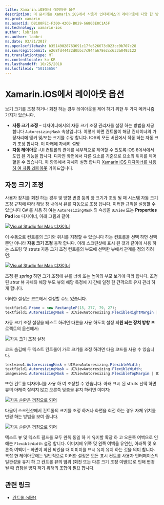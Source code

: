```yaml
---
title: Xamarin.iOS에서 레이아웃 옵션
description: 이 문서에는 Xamarin.iOS에서 사용자 인터페이스의 레이아웃에 다양 한 방법을 설명 합니다. 자동 크기 조정 및 자동 레이아웃에 설명 합니다.
ms.prod: xamarin
ms.assetid: D8180FEC-F300-42C0-B029-66803E0C1A5F
ms.technology: xamarin-ios
author: lobrien
ms.author: laobri
ms.date: 03/21/2017
ms.openlocfilehash: b35149028763691c17fe526673d023cc9b707c28
ms.sourcegitcommit: e268fd44422d0bbc7c944a678e2cc633a0493122
ms.translationtype: MT
ms.contentlocale: ko-KR
ms.lasthandoff: 10/25/2018
ms.locfileid: "50116656"
---
```

# <a name="layout-options-in-xamarinios"></a>Xamarin.iOS에서 레이아웃 옵션

보기 크기를 조정 하거나 회전 하는 경우 레이아웃을 제어 하기 위한 두 가지 메커니즘 가지가 있습니다.

-  **자동 크기 조정** – 디자이너에서의 자동 크기 조정 관리자를 설정 하는 방법을 제공 합니다 `AutoresizingMask` 속성입니다. 이렇게 하면 컨트롤이 해당 컨테이너의 가장자리에 앵커 및/또는 크기를 수정 합니다. IOS의 모든 버전에서 작동 하는 자동 크기 조정 합니다. 이 아래에 자세히 설명
-  **자동 레이아웃** -UI 컨트롤의 관계를 세부적으로 제어할 수 있도록 iOS 6에서에서 도입 된 기능을 합니다. 디자인 화면에서 다른 요소를 기준으로 요소의 위치를 제어할을 수 있습니다. 이 항목에서 자세히 설명 합니다 [Xamarin iOS 디자이너를 사용 하 여 자동 레이아웃](~/ios/user-interface/designer/designer-auto-layout.md) 가이드입니다.

## <a name="autosizing"></a>자동 크기 조정

사용자 장치를 회전 하는 경우 및 방향 변경 등의 창 크기가 조정 될 때 시스템 자동 크기 조정 규칙에 따라 해당 창 내에서 뷰를 자동으로 조정 됩니다. 이러한 규칙을 설정할 수 있습니다 C# 를 사용 하 여는 `AutoresizingMask` 의 속성을 `UIView` 또는 **Properties Pad** ios 디자이너, 아래 그림과 같이:

 [![](layout-options-images/image41.png "Visual Studio for Mac 디자이너")](layout-options-images/image41.png#lightbox)

이 수동으로 컨트롤의 크기와 위치를 지정할 수 있습니다 하는 컨트롤을 선택 하면 선택 뿐만 아니라 **자동 크기 조정** 동작 합니다. 아래 스크린샷에 표시 된 것과 같이에 사용 하는 스프링 및 struts 자동 크기 조정 컨트롤의 부모에 선택한 뷰에서 관계를 정의 하려면:

 [![](layout-options-images/image42.png "Visual Studio for Mac 디자이너")](layout-options-images/image42.png#lightbox)

조정 된 *spring* 하면 크기 조정에 뷰를 너비 또는 높이의 부모 보기에 따라 합니다. 조정 된 *strut* 뷰 자체와 해당 부모 뷰의 해당 특정에 지 간에 일정 한 간격으로 유지 관리 하 게 합니다.

이러한 설정은 코드에서 설정할 수도 있습니다.

```csharp
textfield1.Frame = new RectangleF(15, 277, 79, 27);
textfield1.AutoresizingMask = UIViewAutoresizing.FlexibleRightMargin | UIViewAutoresizing.FlexibleBottomMargin;
```


자동 크기 조정 설정을 테스트 하려면 다른을 사용 하도록 설정 **지원 되는 장치 방향** 프로젝트의 옵션에서:

 [![](layout-options-images/image43a.png "자동 크기 조정 설정")](layout-options-images/image43a.png#lightbox)

코드 숨김에 두 텍스트 컨트롤이 가로 크기를 조정 하려면 다음 코드를 사용 수 있습니다.

```csharp
textview1.AutoresizingMask = UIViewAutoresizing.FlexibleWidth;
textfield1.AutoresizingMask = UIViewAutoresizing.FlexibleWidth;
imageview1.AutoresizingMask = UIViewAutoresizing.FlexibleTopMargin | UIViewAutoresizing.FlexibleLeftMargin;
```


또한 컨트롤 디자이너를 사용 하 여 조정할 수 있습니다. 아래 표시 된 struts 선택 하면 뷰의 아래쪽 잘리지 않고 오른쪽 맞춤을 유지 하려면 이미지:

 [![](layout-options-images/autoresize.png "자동 순환은 꺼짐으로 되어")](layout-options-images/autoresize.png#lightbox)

다음이 스크린샷에서 컨트롤의 크기를 조정 하거나 화면을 회전 하는 경우 자체 위치를 변경 하는 방법을 보여 줍니다.

 [![](layout-options-images/image44a.png "자동 순환은 꺼짐으로 되어")](layout-options-images/image44a.png#lightbox)

텍스트 뷰 및 텍스트 필드를 모두 왼쪽 동일 하 게 유지할 확장 하 고 오른쪽 여백으로 인해는 `FlexibleWidth` 설정 합니다. 이미지에 위쪽 및 왼쪽 여백을 유연한, 아래쪽 및 오른쪽 여백이 – 화면이 회전 되었을 때 이미지를 표시 유지 유지 하는 것을 의미 합니다. 복잡 한 레이아웃에는 일반적으로 이러한 설정은 모든 표시 컨트롤 사용자 인터페이스의 일관성을 유지 하 고 컨트롤 뷰의 범위 (회전 또는 다른 크기 조정 이벤트)로 인해 변경 될 때 겹침을 방지 하기 위해의 조합이 필요 합니다.





## <a name="related-links"></a>관련 링크

- [컨트롤 (샘플)](https://developer.xamarin.com/samples/Controls/)
